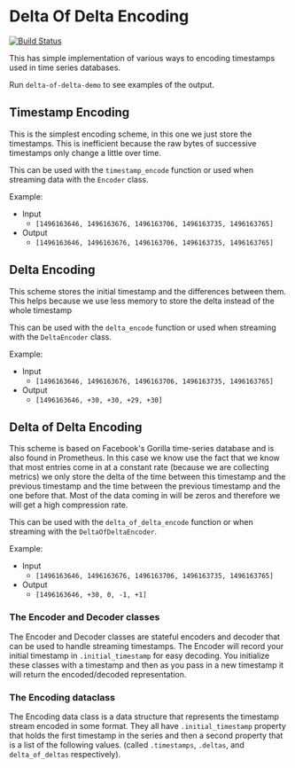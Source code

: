 # Delta Of Delta Encoding

[![Build Status](https://travis-ci.com/blester125/delta-of-delta.svg?branch=master)](https://travis-ci.com/blester125/delta-of-delta)

This has simple implementation of various ways to encoding timestamps used in time series databases.

Run `delta-of-delta-demo` to see examples of the output.

## Timestamp Encoding

This is the simplest encoding scheme, in this one we just store the timestamps. This is inefficient
because the raw bytes of successive timestamps only change a little over time.

This can be used with the `timestamp_encode` function or used when streaming data with the `Encoder` class.

Example:

 * Input
   * `[1496163646, 1496163676, 1496163706, 1496163735, 1496163765]`
 * Output
   * `[1496163646, 1496163676, 1496163706, 1496163735, 1496163765]`


## Delta Encoding

This scheme stores the initial timestamp and the differences between them. This helps because we use less
memory to store the delta instead of the whole timestamp

This can be used with the `delta_encode` function or used when streaming with the `DeltaEncoder` class.

Example:

 * Input
   * `[1496163646, 1496163676, 1496163706, 1496163735, 1496163765]`
 * Output
   * `[1496163646, +30, +30, +29, +30]`


## Delta of Delta Encoding

This scheme is based on Facebook's Gorilla time-series database and is also found in Prometheus. In this case
we know use the fact that we know that most entries come in at a constant rate (because we are collecting
metrics) we only store the delta of the time between this timestamp and the previous timestamp and the
time between the previous timestamp and the one before that. Most of the data coming in will be zeros
and therefore we will get a high compression rate.

This can be used with the `delta_of_delta_encode` function or when streaming with the `DeltaOfDeltaEncoder`.

Example:

 * Input
   * `[1496163646, 1496163676, 1496163706, 1496163735, 1496163765]`
 * Output
   * `[1496163646, +30, 0, -1, +1]`


### The Encoder and Decoder classes

The Encoder and Decoder classes are stateful encoders and decoder that can be used to handle streaming
timestamps. The Encoder will record your initial timestamp in `.initial_timestamp` for easy decoding. You
initialize these classes with a timestamp and then as you pass in a new timestamp it will return the
encoded/decoded representation.

### The Encoding dataclass

The Encoding data class is a data structure that represents the timestamp stream encoded in some format.
They all have `.initial_timestamp` property that holds the first timestamp in the series and then a
second property that is a list of the following values. (called `.timestamps`, `.deltas`, and
`delta_of_deltas` respectively).
